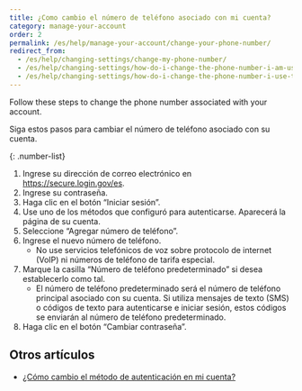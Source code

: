 ```yaml
---
title: ¿Como cambio el número de teléfono asociado con mi cuenta?
category: manage-your-account
order: 2
permalink: /es/help/manage-your-account/change-your-phone-number/
redirect_from:
  - /es/help/changing-settings/change-my-phone-number/
  - /es/help/changing-settings/how-do-i-change-the-phone-number-i-am-using-with-my-account/
  - /es/help/changing-settings/how-do-i-change-the-phone-number-i-use-to-sign-in/
---
```


Follow these steps to change the phone number associated with your account.

Siga estos pasos para cambiar el número de teléfono asociado con su cuenta.

{: .number-list}
1. Ingrese su dirección de correo electrónico en <https://secure.login.gov/es>.
1. Ingrese su contraseña.
1. Haga clic en el botón “Iniciar sesión”.
1. Use uno de los métodos que configuró para autenticarse. Aparecerá la página de su cuenta.
1. Seleccione “Agregar número de teléfono”.
1. Ingrese el nuevo número de teléfono.
   * No use servicios telefónicos de voz sobre protocolo de internet (VoIP) ni números de teléfono de tarifa especial.
1. Marque la casilla “Número de teléfono predeterminado” si desea establecerlo como tal.
   * El número de teléfono predeterminado será el número de teléfono principal asociado con su cuenta. Si utiliza mensajes de texto (SMS) o códigos de texto para autenticarse e iniciar sesión, estos códigos se enviarán al número de teléfono predeterminado.
1. Haga clic en el botón “Cambiar contraseña”.

## Otros artículos

* [¿Cómo cambio el método de autenticación en mi cuenta?](#)
